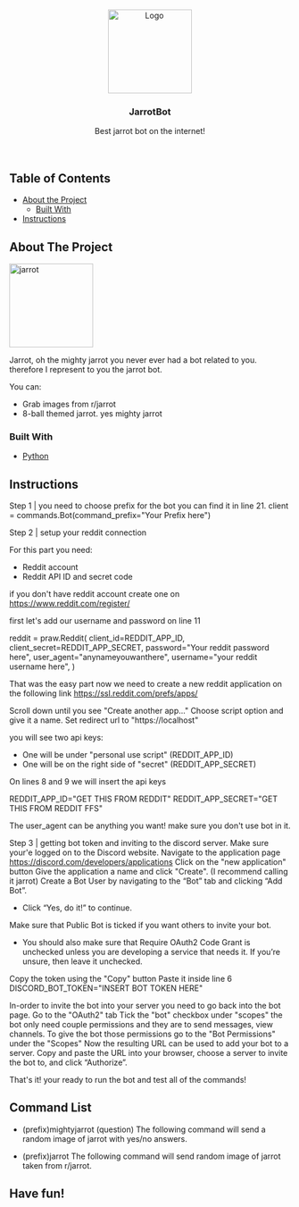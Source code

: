 <!-- PROJECT LOGO -->
<br />
<p align="center">
  <a href="https://github.com/OugiFormula/Jarrot-bot/">
    <img src="https://i.imgur.com/XpwqV00.png" alt="Logo" width="150" height="150">
  </a>

  <h3 align="center">JarrotBot</h3>

  <p align="center">
    Best jarrot bot on the internet!
    <br />
    <br />
    <br />
  </p>
</p>



<!-- TABLE OF CONTENTS -->
## Table of Contents

* [About the Project](#about-the-project)
  * [Built With](#built-with)
* [Instructions](#instructions)



<!-- ABOUT THE PROJECT -->
## About The Project

<img src="https://i.imgur.com/sCthP6y.png" alt="jarrot" width="150" height="150">

Jarrot, oh the mighty jarrot you never ever had a bot related to you. therefore I represent to you the jarrot bot.

You can:
* Grab images from r/jarrot
* 8-ball themed jarrot. yes mighty jarrot


### Built With
* [Python](https://python.org)




<!-- GETTING STARTED -->
## Instructions

Step 1 | you need to choose prefix for the bot you can find it in line 21.
client = commands.Bot(command_prefix="Your Prefix here")

Step 2 | setup your reddit connection

For this part you need:
* Reddit account
* Reddit API ID and secret code

if you don't have reddit account create one on https://www.reddit.com/register/

first let's add our username and password on line 11

reddit = praw.Reddit(
    client_id=REDDIT_APP_ID,
    client_secret=REDDIT_APP_SECRET,
    password="Your reddit password here",
    user_agent="anynameyouwanthere",
    username="your reddit username here",
)

That was the easy part now we need to create a new reddit application on the following link
https://ssl.reddit.com/prefs/apps/

Scroll down until you see "Create another app..."
Choose script option and give it a name.
Set redirect url to "https://localhost"

you will see two api keys:
* One will be under "personal use script" (REDDIT_APP_ID)
* One will be on the right side of "secret" (REDDIT_APP_SECRET)

On lines 8 and 9 we will insert the api keys

REDDIT_APP_ID="GET THIS FROM REDDIT"
REDDIT_APP_SECRET="GET THIS FROM REDDIT FFS"

The user_agent can be anything you want! make sure you don't use bot in it.

Step 3 | getting bot token and inviting to the discord server.
Make sure your'e logged on to the Discord website.
Navigate to the application page https://discord.com/developers/applications
Click on the "new application" button
Give the application a name and click "Create". (I recommend calling it jarrot)
Create a Bot User by navigating to the “Bot” tab and clicking “Add Bot”.

* Click “Yes, do it!” to continue.

Make sure that Public Bot is ticked if you want others to invite your bot.

* You should also make sure that Require OAuth2 Code Grant is unchecked unless you are developing a service that needs it. If you’re unsure, then leave it unchecked.

Copy the token using the "Copy" button
Paste it inside line 6
DISCORD_BOT_TOKEN="INSERT BOT TOKEN HERE"

In-order to invite the bot into your server you need to go back into the bot page.
Go to the "OAuth2" tab
Tick the "bot" checkbox under "scopes"
the bot only need couple permissions and they are to send messages, view channels.
To give the bot those permissions go to the "Bot Permissions" under the "Scopes"
Now the resulting URL can be used to add your bot to a server. Copy and paste the URL into your browser, choose a server to invite the bot to, and click “Authorize”.

That's it! your ready to run the bot and test all of the commands!

## Command List

* (prefix)mightyjarrot (question)
The following command will send a random image of jarrot with yes/no answers.

* (prefix)jarrot
The following command will send random image of jarrot taken from r/jarrot.

## Have fun!
